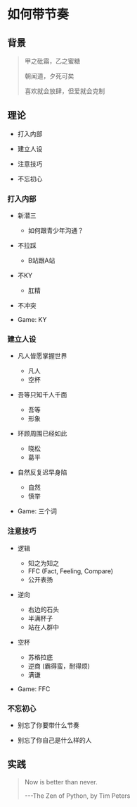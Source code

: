 # 如何带节奏

## 背景

> 甲之砒霜，乙之蜜糖
>
> 朝闻道，夕死可矣
>
> 喜欢就会放肆，但爱就会克制


## 理论

* 打入内部

* 建立人设

* 注意技巧

* 不忘初心

### 打入内部

* 新潜三
  - 如何跟青少年沟通？

* 不拉踩
  - B站跟A站

* 不KY
  - 肛精

* 不冲突

* Game: KY

### 建立人设

* 凡人皆愿掌握世界
  - 凡人
  - 空杯

* 吾等只知千人千面
  - 吾等
  - 形象

* 环顾周围已经如此
  - 晓松
  - 葛平

* 自然反复迟早身陷
  - 自然
  - 慎举

* Game: 三个词

### 注意技巧

* 逻辑
  - 知之为知之
  - FFC (Fact, Feeling, Compare)
  - 公开表扬

* 逆向
  - 右边的石头
  - 半满杯子
  - 站在人群中

* 空杯
  - 苏格拉底
  - 逆商 (霸得蛮，耐得烦)
  - 满谦

* Game: FFC

### 不忘初心

* 别忘了你要带什么节奏

* 别忘了你自己是什么样的人

## 实践

> Now is better than never.
>
> ---The Zen of Python, by Tim Peters

